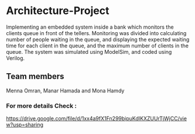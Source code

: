 # Architecture-Project
Implementing an embedded system inside a bank which monitors the clients queue in front of the tellers. Monitoring was divided into calculating number of people waiting in the queue, and displaying the expected waiting time for each client in the queue, and the maximum number of clients in the queue. The system was simulated using ModelSim, and coded using Verilog.
## Team members 
Menna Omran, Manar Hamada and Mona Hamdy

### For more details Check :
https://drive.google.com/file/d/1xx4a9fX1Fn299bipuKdIKXZUUrTjWjCC/view?usp=sharing
